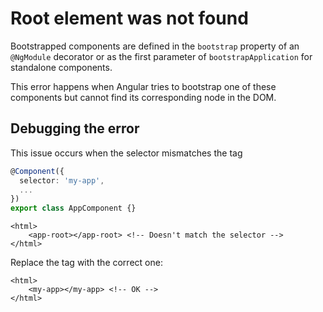 # Root element was not found

Bootstrapped components are defined in the `bootstrap` property of an `@NgModule` decorator or as the first parameter of `bootstrapApplication` for standalone components.

This error happens when Angular tries to bootstrap one of these components but cannot find its corresponding node in the DOM.

## Debugging the error

This issue occurs when the selector mismatches the tag

```typescript
@Component({
  selector: 'my-app',
  ...
})
export class AppComponent {}
```

```angular-html
<html>
    <app-root></app-root> <!-- Doesn't match the selector -->
</html>
```

Replace the tag with the correct one:

```angular-html
<html>
    <my-app></my-app> <!-- OK -->
</html>
```
